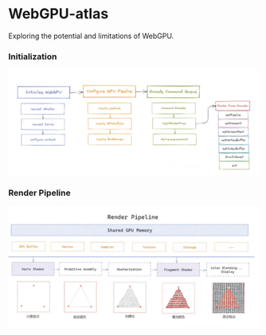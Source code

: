 # WebGPU-atlas
Exploring the potential and limitations of WebGPU.


### Initialization
![WebGPU初始化](./assets/webgpu-initialize.png)


### Render Pipeline
![WebGPU渲染管线](./assets/render-pipeline.png)